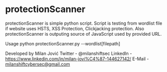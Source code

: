 # protectionScanner
protectionScanner is simple python script. Script is testing from wordlist file if website uses HSTS, XSS Protection, Clickjacking protection. Also protectionScanner is outputing source of JavaScript used by provided URL.

<p> Usage python protectionScanner.py --wordlist[filepath]






Developed by Milan Jović
Twitter - @milanshiftsec
LinkedIn - https://www.linkedin.com/in/milan-jovi%C4%87-144627142/
E-Mail - milanshiftcybersec@gmail.com
